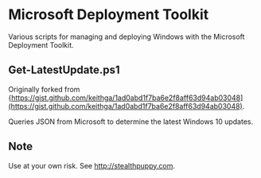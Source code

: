 # Microsoft Deployment Toolkit
Various scripts for managing and deploying Windows with the Microsoft Deployment Toolkit.

## Get-LatestUpdate.ps1
Originally forked from {https://gist.github.com/keithga/1ad0abd1f7ba6e2f8aff63d94ab03048](https://gist.github.com/keithga/1ad0abd1f7ba6e2f8aff63d94ab03048).

Queries JSON from Microsoft to determine the latest Windows 10 updates.

## Note
Use at your own risk.
See http://stealthpuppy.com.
